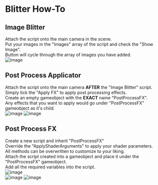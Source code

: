 # Blitter How-To
## Image Blitter
Attach the script onto the main camera in the scene.
</br>Put your images in the "Images" array of the script and check the "Show Image".
</br>Button will cycle through the array of images you have added.</br>
![image](https://github.com/yanchn-lim/Post-Process-Effects/assets/105861890/e219ee17-2b50-468a-a51e-cbf56cf4d778)

## Post Process Applicator
Attach the script onto the main camera **AFTER** the "Image Blitter" script.
</br>Simply tick the "Apply FX" to apply post processing effects.
</br>Create an empty gameobject with the **EXACT** name "PostProcessFX".
</br>Any effects that you want to apply would go under "PostProcessFX" gameobject as it's child. </br>
![image](https://github.com/yanchn-lim/Post-Process-Effects/assets/105861890/bd6d782d-29fc-4f66-8f57-43e9cd960fda)
![image](https://github.com/yanchn-lim/Post-Process-Effects/assets/105861890/42ad812c-9f2a-4b1b-a585-de756678be48)

## Post Process FX
Create a new script and inherit "PostProcessFX"
</br>Override the "ApplyShaderArguments" to apply your shader parameters.
</br>All methods can be overwritten to customize to your liking.
</br>Attach the script created into a gameobject and place it under the "PostProcessFX" gameobject.
</br>Add all the required variables into the script.</br>
![image](https://github.com/yanchn-lim/Post-Process-Effects/assets/105861890/537e369b-4885-4676-936a-df31ee9b29e6)</br>
![image](https://github.com/yanchn-lim/Post-Process-Effects/assets/105861890/bc9a9e1b-2cf6-4054-a3b6-83bff8e589d7)
![image](https://github.com/yanchn-lim/Post-Process-Effects/assets/105861890/459f39fd-3869-4eb9-a853-027e2130dcf6)

